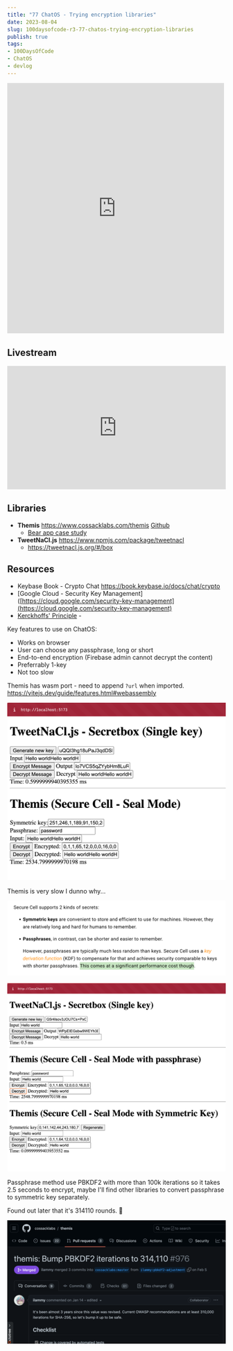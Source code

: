 ```yaml
---
title: "77 ChatOS - Trying encryption libraries"
date: 2023-08-04
slug: 100daysofcode-r3-77-chatos-trying-encryption-libraries
publish: true
tags:
- 100DaysOfCode
- ChatOS
- devlog
---
```


<iframe src="https://www.facebook.com/plugins/post.php?href=https%3A%2F%2Fwww.facebook.com%2Fnarze%2Fposts%2Fpfbid0yLYZ1se1Xm589oCcBiqGv99KnsddP4AyUjQZ7PfvEZC9bdKsTZNaL8Wwb6hqHxPLl&show_text=true&width=500" width="500" height="576" style="border:none;overflow:hidden" scrolling="no" frameborder="0" allowfullscreen="true" allow="autoplay; clipboard-write; encrypted-media; picture-in-picture; web-share"></iframe>

## Livestream

<iframe width="100%" style="aspect-ratio: 16 / 9;" src="https://www.youtube.com/embed/4EM8BWhr3Fg" title="YouTube video player" frameborder="0" allow="accelerometer; autoplay; clipboard-write; encrypted-media; gyroscope; picture-in-picture; web-share" allowfullscreen></iframe>

## Libraries
- **Themis** https://www.cossacklabs.com/themis [Github](https://github.com/cossacklabs/themis)
    - [Bear app case study]([https://www.cossacklabs.com/case-studies/bear/](https://www.cossacklabs.com/case-studies/bear))
- **TweetNaCl.js** https://www.npmjs.com/package/tweetnacl
    - https://tweetnacl.js.org/#/box

## Resources
- Keybase Book - Crypto Chat https://book.keybase.io/docs/chat/crypto
- [Google Cloud - Security Key Management]([https://cloud.google.com/security-key-management](https://cloud.google.com/security-key-management)
- [Kerckhoffs' Principle](https://en.wikipedia.org/wiki/Kerckhoffs%27s_principle) - 

Key features to use on ChatOS:
- Works on browser
- User can choose any passphrase, long or short
- End-to-end encryption (Firebase admin cannot decrypt the content)
- Preferrably 1-key
- Not too slow

Themis has wasm port - need to append `?url` when imported. https://vitejs.dev/guide/features.html#webassembly

![](1-Projects/100DaysOfCode-R3/attachments/77%20ChatOS%20-%20Trying%20encryption%20libraries.png)

Themis is very slow I dunno why...

![](1-Projects/100DaysOfCode-R3/attachments/77%20ChatOS%20-%20Trying%20encryption%20libraries-1.png)

![](1-Projects/100DaysOfCode-R3/attachments/77%20ChatOS%20-%20Trying%20encryption%20libraries-2.png)

Passphrase method use PBKDF2 with more than 100k iterations so it takes 2.5 seconds to encrypt, maybe I'll find other libraries to convert passphrase to symmetric key separately.

Found out later that it's 314110 rounds. 🫠 

![](1-Projects/100DaysOfCode-R3/attachments/77%20ChatOS%20-%20Trying%20encryption%20libraries-3.png)
